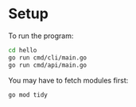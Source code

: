 # Setup

To run the program:

```sh
cd hello
go run cmd/cli/main.go
go run cmd/api/main.go
```

You may have to fetch modules first:

```sh
go mod tidy
```
